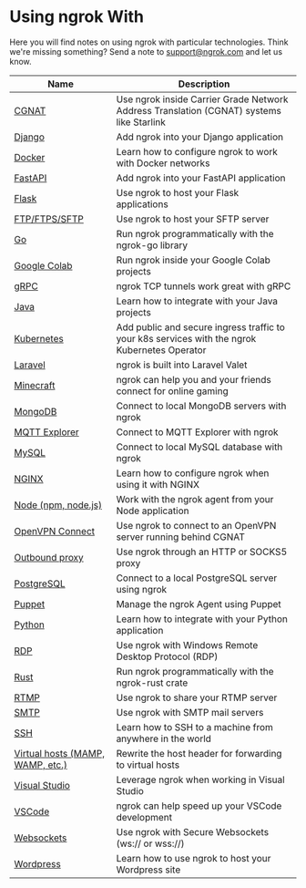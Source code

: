 # Using ngrok With

Here you will find notes on using ngrok with particular technologies. Think we're missing something? Send a note to [support@ngrok.com](mailto:support@ngrok.com) and let us know.

| Name                                                               | Description                                                                                   |
| ------------------------------------------------------------------ | --------------------------------------------------------------------------------------------- |
| [CGNAT](/using-ngrok-with/cgnat)                                   | Use ngrok inside Carrier Grade Network Address Translation (CGNAT) systems like Starlink      |
| [Django](/using-ngrok-with/django)                                 | Add ngrok into your Django application                                                        |
| [Docker](/using-ngrok-with/docker)                                 | Learn how to configure ngrok to work with Docker networks                                     |
| [FastAPI](/using-ngrok-with/fastAPI)                               | Add ngrok into your FastAPI application                                                       |
| [Flask](/using-ngrok-with/flask)                                   | Use ngrok to host your Flask applications                                                     |
| [FTP/FTPS/SFTP](/using-ngrok-with/ftp)                             | Use ngrok to host your SFTP server                                                            |
| [Go](/using-ngrok-with/go)                                         | Run ngrok programmatically with the ngrok-go library                                          |
| [Google Colab](/using-ngrok-with/googleColab)                      | Run ngrok inside your Google Colab projects                                                   |
| [gRPC](/using-ngrok-with/gRPC)                                     | ngrok TCP tunnels work great with gRPC                                                        |
| [Java](/using-ngrok-with/java)                                     | Learn how to integrate with your Java projects                                                |
| [Kubernetes](/k8s)                                | Add public and secure ingress traffic to your k8s services with the ngrok Kubernetes Operator |
| [Laravel](/using-ngrok-with/laravel)                               | ngrok is built into Laravel Valet                                                             |
| [Minecraft](/using-ngrok-with/minecraft)                           | ngrok can help you and your friends connect for online gaming                                 |
| [MongoDB](/using-ngrok-with/mongodb)                               | Connect to local MongoDB servers with ngrok                                                   |
| [MQTT Explorer](/integrations/mqtt-explorer/mqtt)                  | Connect to MQTT Explorer with ngrok                                                           |
| [MySQL](/using-ngrok-with/mysql)                                   | Connect to local MySQL database with ngrok                                                    |
| [NGINX](/using-ngrok-with/nginx)                                   | Learn how to configure ngrok when using it with NGINX                                         |
| [Node (npm, node.js)](/using-ngrok-with/node-js)                   | Work with the ngrok agent from your Node application                                          |
| [OpenVPN Connect](/using-ngrok-with/openvpn)                       | Use ngrok to connect to an OpenVPN server running behind CGNAT                                |
| [Outbound proxy](/using-ngrok-with/outboundProxy)                  | Use ngrok through an HTTP or SOCKS5 proxy                                                     |
| [PostgreSQL](/using-ngrok-with/postgresql)                         | Connect to a local PostgreSQL server using ngrok                                              |
| [Puppet](/using-ngrok-with/puppet)                                 | Manage the ngrok Agent using Puppet                                                           |
| [Python](/using-ngrok-with/python)                                 | Learn how to integrate with your Python application                                           |
| [RDP](/using-ngrok-with/rdp)                                       | Use ngrok with Windows Remote Desktop Protocol (RDP)                                          |
| [Rust](/using-ngrok-with/rust)                                     | Run ngrok programmatically with the ngrok-rust crate                                          |
| [RTMP](/using-ngrok-with/rtmp)                                     | Use ngrok to share your RTMP server                                                           |
| [SMTP](/using-ngrok-with/smtp)                                     | Use ngrok with SMTP mail servers                                                              |
| [SSH](/using-ngrok-with/ssh)                                       | Learn how to SSH to a machine from anywhere in the world                                      |
| [Virtual hosts (MAMP, WAMP, etc.)](/using-ngrok-with/virtualHosts) | Rewrite the host header for forwarding to virtual hosts                                       |
| [Visual Studio](/using-ngrok-with/visualStudio)                    | Leverage ngrok when working in Visual Studio                                                  |
| [VSCode](/using-ngrok-with/vsCode)                                 | ngrok can help speed up your VSCode development                                               |
| [Websockets](/using-ngrok-with/websockets)                         | Use ngrok with Secure Websockets (ws:// or wss://)                                            |
| [Wordpress](/using-ngrok-with/wordpress)                           | Learn how to use ngrok to host your Wordpress site                                            |
